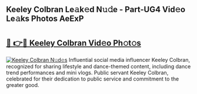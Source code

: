 ## Keeley Colbran Le𝚊k𝚎d N𝚞𝚍e - Part-UG4 Vid𝚎o Le𝚊ks Photos AeExP

# <h2><a href="http://fbba7d.evod.top/?m=Keeley+Colbran">🔗 👉🔴 Keeley Colbran Vid𝚎o Ph𝚘t𝚘s</a></h2>

[![Keeley Colbran N𝚞d𝚎s](https://i.imgur.com/8V9OHl7.gif)](http://fbba7d.evod.top/?m=Keeley+Colbran)
Influential social media influencer Keeley Colbran, recognized for sharing lifestyle and dance-themed content, including dance trend performances and mini vlogs. Public servant Keeley Colbran, celebrated for their dedication to public service and commitment to the greater good. 
